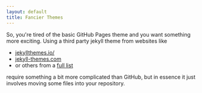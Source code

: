 ```yaml
---
layout: default
title: Fancier Themes
---
```


So, you're tired of the basic GitHub Pages theme and you want something more
exciting. Using a third party jekyll theme from websites like

- [jekyllthemes.io/](https://jekyllthemes.io/)
- [jekyll-themes.com](https://jekyll-themes.com/)
- or others from a [full list](https://jekyllrb.com/docs/themes/)

require something a bit more complicated than GitHub, but in essence it just
involves moving some files into your repository.

